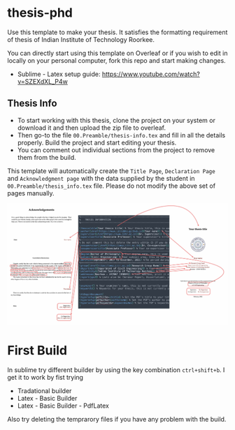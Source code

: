 # thesis-phd
Use this template to make your thesis. It satisfies the formatting requirement of thesis of Indian Institute of Technology Roorkee.

You can directly start using this template on Overleaf or if you wish to edit in locally on your personal computer, fork this repo and start making changes.

- Sublime - Latex setup guide: https://www.youtube.com/watch?v=SZEXdXL_P4w

## Thesis Info

- To start working with this thesis, clone the project on your system or download it and then upload the zip file to overleaf.
- Then go-to the file `00.Preamble/thesis-info.tex` and fill in all the details properly. Build the project and start editing your thesis.
- You can comment out individual sections from the project to remove them from the build.

This template will automatically create the `Title Page`, 	`Declaration Page` and `Acknowledgment page` with the data supplied by the student in `00.Preamble/thesis_info.tex` file. Please do not modify the above set of pages manually.

![Template design](./20.github/template.jpg)

# First Build

In sublime try different builder by using the key combination `ctrl+shift+b`. I get it to work by fist trying 

- Tradational builder
- Latex - Basic Builder
- Latex - Basic Builder - PdfLatex

Also try deleting the temprarory files if you have any problem with the build.